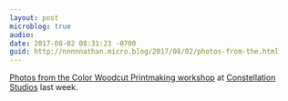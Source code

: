```yaml
---
layout: post
microblog: true
audio: 
date: 2017-08-02 08:31:23 -0700
guid: http://nnnnnathan.micro.blog/2017/08/02/photos-from-the.html
---
```

[Photos from the Color Woodcut Printmaking workshop](https://constellation-studios.net/blog/color-woodcut-workshop-great-success/) at [Constellation Studios](http://constellation-studios.net) last week.
